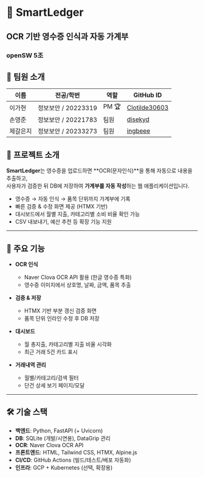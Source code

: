 # 📒 SmartLedger
## OCR 기반 영수증 인식과 자동 가계부
### openSW 5조


## 👥 팀원 소개

| 이름   | 전공/학번   | 역할   | GitHub ID |
|--------|-------------|--------|-----------|
| 이가현 | 정보보안 / 20223319 | PM 🏆 | [Clotilde30603](https://github.com/Clotilde30603) |
| 손영준 | 정보보안 / 20221783 | 팀원   | [disekyd](https://github.com/disekyd) |
| 제갈은지 | 정보보안 / 20233273 | 팀원   | [ingbeee](https://github.com/ingbeee) |



## 📌 프로젝트 소개
**SmartLedger**는 영수증을 업로드하면 **OCR(문자인식)**을 통해 자동으로 내용을 추출하고,  
사용자가 검증한 뒤 DB에 저장하여 **가계부를 자동 작성**하는 웹 애플리케이션입니다.  

- 영수증 → 자동 인식 → 품목 단위까지 가계부에 기록
- 빠른 검증 & 수정 화면 제공 (HTMX 기반)
- 대시보드에서 월별 지출, 카테고리별 소비 비율 확인 가능
- CSV 내보내기, 예산 추천 등 확장 기능 지원

---

## 🚀 주요 기능
- **OCR 인식**
  - Naver Clova OCR API 활용 (한글 영수증 특화)
  - 영수증 이미지에서 상호명, 날짜, 금액, 품목 추출

- **검증 & 저장**
  - HTMX 기반 부분 갱신 검증 화면
  - 품목 단위 인라인 수정 후 DB 저장

- **대시보드**
  - 월 총지출, 카테고리별 지출 비율 시각화
  - 최근 거래 5건 카드 표시

- **거래내역 관리**
  - 월별/카테고리/검색 필터
  - 단건 상세 보기 페이지/모달
---

## 🛠 기술 스택
- **백엔드**: Python, FastAPI (+ Uvicorn)  
- **DB**: SQLite (개발/시연용), DataGrip 관리  
- **OCR**: Naver Clova OCR API  
- **프론트엔드**: HTML, Tailwind CSS, HTMX, Alpine.js  
- **CI/CD**: GitHub Actions (빌드/테스트/배포 자동화)  
- **인프라**: GCP + Kubernetes (선택, 확장용)
